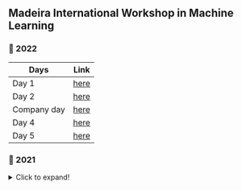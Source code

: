 ## Madeira International Workshop in Machine Learning

### 📌 2022

| Days        | Link                                                                       |
| ----------- | -------------------------------------------------------------------------- |
| Day 1       | [here](https://github.com/Madeira-International-Workshop-in-ML/2022_day_1) |
| Day 2       | [here](https://github.com/Madeira-International-Workshop-in-ML/2022_day_2) |
| Company day | [here](https://github.com/Madeira-International-Workshop-in-ML/2022_cd)    |
| Day 4       | [here](https://github.com/Madeira-International-Workshop-in-ML/2022_day_3) |
| Day 5       | [here](https://github.com/Madeira-International-Workshop-in-ML/2022_day_5) |

### 📌 2021

<details>
  <summary>Click to expand!</summary>

| Days  | Link                                                                       |
|-------|----------------------------------------------------------------------------|
| Day 1 | [here](https://github.com/Madeira-International-Workshop-in-ML/2021_day_1) |
| Day 2 | [here](https://github.com/Madeira-International-Workshop-in-ML/2021_day_2) |
| Day 3 | [here](https://github.com/Madeira-International-Workshop-in-ML/2021_day_3) |
| Day 4 | [here](https://github.com/Madeira-International-Workshop-in-ML/2021_day_4) |

</details>
